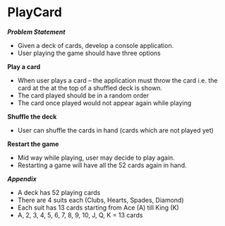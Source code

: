 # PlayCard
 
***Problem Statement***

 - Given a deck of cards, develop a console application. 
 - User playing the game should have three options
 
**Play a card**
 - When user plays a card – the application must throw the card i.e. the card at the at the top of a shuffled deck is shown.
 - The card played should be in a random order
 - The card once played would not appear again while playing
 
**Shuffle the deck**
 - User can shuffle the cards in hand (cards which are not played yet)
 
**Restart the game**
 - Mid way while playing, user may decide to play again. 
 - Restarting a game will have all the 52 cards again in hand. 

***Appendix***
 - A deck has 52 playing cards
 - There are 4 suits each (Clubs, Hearts, Spades, Diamond)
 - Each suit has 13 cards starting from Ace (A) till King (K)
 - A, 2, 3, 4, 5, 6, 7, 8, 9, 10, J, Q, K = 13 cards
